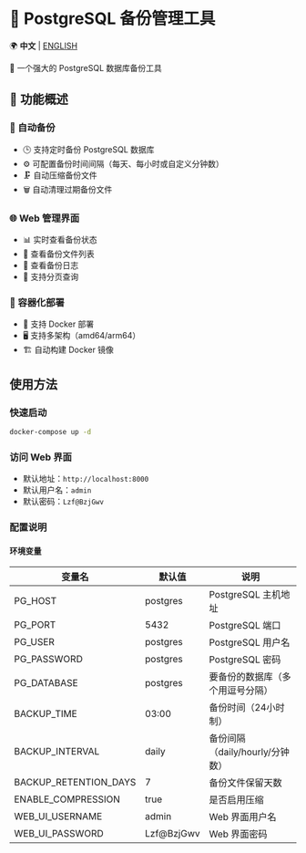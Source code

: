 # 📂 PostgreSQL 备份管理工具

🌍 **中文** | [ENGLISH](README_EN.md)

🚀 一个强大的 PostgreSQL 数据库备份工具

## 🎯 功能概述

### 🔄 自动备份
- 🕒 支持定时备份 PostgreSQL 数据库
- ⚙️ 可配置备份时间间隔（每天、每小时或自定义分钟数）
- 🗜️ 自动压缩备份文件
- 🗑️ 自动清理过期备份文件

### 🌐 Web 管理界面
- 📊 实时查看备份状态
- 📁 查看备份文件列表
- 📜 查看备份日志
- 📖 支持分页查询

### 🐳 容器化部署
- 🐋 支持 Docker 部署
- 🖥️ 支持多架构（amd64/arm64）
- 🏗️ 自动构建 Docker 镜像

## 使用方法

### 快速启动
```bash
docker-compose up -d
```

### 访问 Web 界面
- 默认地址：`http://localhost:8000`
- 默认用户名：`admin`
- 默认密码：`Lzf@BzjGwv`

### 配置说明

#### 环境变量
| 变量名 | 默认值 | 说明 |
|--------|--------|------|
| PG_HOST | postgres | PostgreSQL 主机地址 |
| PG_PORT | 5432 | PostgreSQL 端口 |
| PG_USER | postgres | PostgreSQL 用户名 |
| PG_PASSWORD | postgres | PostgreSQL 密码 |
| PG_DATABASE | postgres | 要备份的数据库（多个用逗号分隔） |
| BACKUP_TIME | 03:00 | 备份时间（24小时制） |
| BACKUP_INTERVAL | daily | 备份间隔（daily/hourly/分钟数） |
| BACKUP_RETENTION_DAYS | 7 | 备份文件保留天数 |
| ENABLE_COMPRESSION | true | 是否启用压缩 |
| WEB_UI_USERNAME | admin | Web 界面用户名 |
| WEB_UI_PASSWORD | Lzf@BzjGwv | Web 界面密码 |
